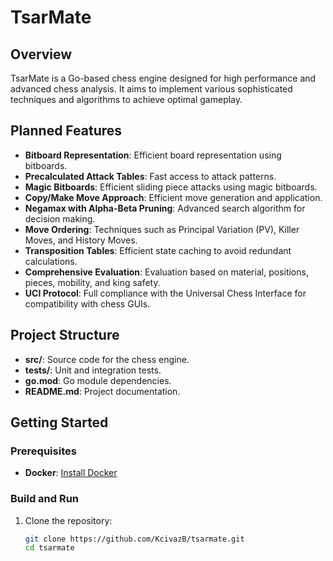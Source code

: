# TsarMate

## Overview
TsarMate is a Go-based chess engine designed for high performance and advanced chess analysis. It aims to implement various sophisticated techniques and algorithms to achieve optimal gameplay.

## Planned Features
- **Bitboard Representation**: Efficient board representation using bitboards.
- **Precalculated Attack Tables**: Fast access to attack patterns.
- **Magic Bitboards**: Efficient sliding piece attacks using magic bitboards.
- **Copy/Make Move Approach**: Efficient move generation and application.
- **Negamax with Alpha-Beta Pruning**: Advanced search algorithm for decision making.
- **Move Ordering**: Techniques such as Principal Variation (PV), Killer Moves, and History Moves.
- **Transposition Tables**: Efficient state caching to avoid redundant calculations.
- **Comprehensive Evaluation**: Evaluation based on material, positions, pieces, mobility, and king safety.
- **UCI Protocol**: Full compliance with the Universal Chess Interface for compatibility with chess GUIs.

## Project Structure
- **src/**: Source code for the chess engine.
- **tests/**: Unit and integration tests.
- **go.mod**: Go module dependencies.
- **README.md**: Project documentation.

## Getting Started

### Prerequisites
- **Docker**: [Install Docker](https://docs.docker.com/get-docker/)

### Build and Run
1. Clone the repository:
   ```sh
   git clone https://github.com/KcivazB/tsarmate.git
   cd tsarmate

